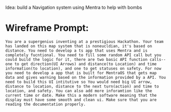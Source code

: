 Idea: build a Navigation system using Mentra to help with bombs

# Wireframe Prompt:
    You are a supergenius inventing at a prestigious Hackathon. Your team has landed on this map system that is noneucldian, it's based on distance. You need to develop a ts app that uses Mentra and is completely fucntional. You need to fill some random API call but you could build the logic for it, there are two basic API function calls-- one to get direction(UI Arrows) and distance(to Location) and time information(to location), and one to get statuses on safety. For now you need to develop a app that is built for MentraOS that gets map data and gives warning based on the information provided by a API. You need to build this UI intitutive so You would need big UI arrow, distance to location, distance to the next turn(action) and time to location, and safety. You can also add more inforamtion like the current time or date. Make this a modern software meaning that the display must have some smooth and clean ui. Make sure that you are reading the documentation properly.
